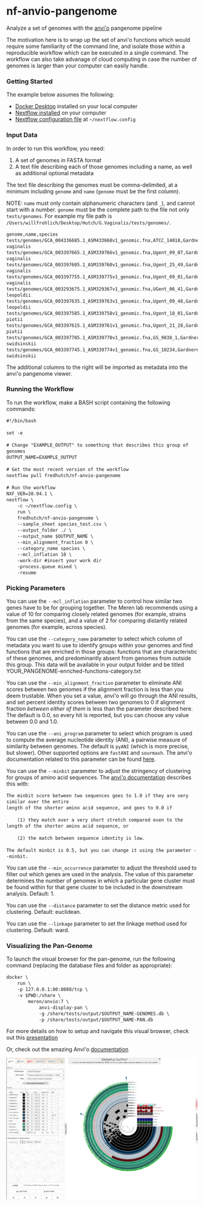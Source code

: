 # nf-anvio-pangenome
Analyze a set of genomes with the [anvi'o](http://merenlab.org/software/anvio/) pangenome pipeline

The motivation here is to wrap up the set of anvi'o functions which would require
some familiarity of the command line, and isolate those within a reproducible
workflow which can be executed in a single command. The workflow can also take 
advanage of cloud computing in case the number of genomes is larger than your
computer can easily handle.

### Getting Started

The example below assumes the following:

  * [Docker Desktop](https://www.docker.com/products/docker-desktop) installed on your local computer
  * [Nextflow installed](https://nextflow.io) on your computer
  * [Nextflow configuration file](https://sciwiki.fredhutch.org/compdemos/nextflow/) at `~/nextflow.config`


### Input Data

In order to run this workflow, you need:

1. A set of genomes in FASTA format
2. A text file describing each of those genomes including a name, as well as additional optional metadata

The text file describing the genomes must be comma-delimited, at a minimum including 
`genome` and `name` (`genome` must be the first column).

NOTE: `name` must only contain alphanumeric characters (and `_`), and cannot start with a number.
            `genome` must be the complete path to the file not only `tests/genomes`. For example my
            file path is  `/Users/willfrohlich/Desktop/Hutch/G.Vaginalis/tests/genomes/`.

```
genome,name,species
tests/genomes/GCA_004336685.1_ASM433668v1_genomic.fna,ATCC_14018,Gardnerella vaginalis
tests/genomes/GCA_003397665.1_ASM339766v1_genomic.fna,Ugent_09_07,Gardnerella vaginalis
tests/genomes/GCA_003397605.1_ASM339760v1_genomic.fna,Ugent_25_49,Gardnerella vaginalis
tests/genomes/GCA_003397755.1_ASM339775v1_genomic.fna,Ugent_09_01,Gardnerella vaginalis
tests/genomes/GCA_003293675.1_ASM329367v1_genomic.fna,UGent_06_41,Gardnerella leopoldii
tests/genomes/GCA_003397635.1_ASM339763v1_genomic.fna,Ugent_09_48,Gardnerella leopoldii
tests/genomes/GCA_003397585.1_ASM339758v1_genomic.fna,Ugent_18_01,Gardnerella piotii
tests/genomes/GCA_003397615.1_ASM339761v1_genomic.fna,Ugent_21_28,Gardnerella piotii
tests/genomes/GCA_003397705.1_ASM339770v1_genomic.fna,GS_9838_1,Gardnerella swidsinskii
tests/genomes/GCA_003397745.1_ASM339774v1_genomic.fna,GS_10234,Gardnerella swidsinskii
```

The additional columns to the right will be imported as metadata into the anvi'o 
pangenome viewer.

### Running the Workflow

To run the workflow, make a BASH script containing the following commands:

```
#!/bin/bash

set -e

# Change "EXAMPLE_OUTPUT" to something that describes this group of genomes
OUTPUT_NAME=EXAMPLE_OUTPUT

# Get the most recent version of the workflow
nextflow pull fredhutch/nf-anvio-pangenome

# Run the workflow
NXF_VER=20.04.1 \
nextflow \
    -c ~/nextflow.config \
    run \
    fredhutch/nf-anvio-pangenome \
    --sample_sheet species_test.csv \
    --output_folder ./ \
    --output_name $OUTPUT_NAME \
    --min_alignment_fraction 0 \
    --category_name species \
    --mcl_inflation 10 \
    -work-dir #insert your work dir
    -process.queue mixed \
    -resume

```

### Picking Parameters

You can use the `--mcl_inflation` parameter to control how similar two genes have to be
for grouping together. The Meren lab recommends using a value of 10 for comparing closely
related genomes (for example, strains from the same species), and a value of 2 for comparing
distantly related genomes (for example, across species).

You can use the `--category_name` parameter to select which column of metadata you want
to use to identify groups within your genomes and find functions that are enriched in those
groups: functions that are characteristic of these genomes, and predominantly absent from
genomes from outside this group. This data will be available in your output folder and be
titled YOUR_PANGENOME-enriched-functions-category.txt

You can use the `--min_alignment_fraction` parameter to eliminate ANI scores between two
genomes if the alignment fraction is less than you deem trustable. When you set a value, anvi'o
will go through the ANI results, and set percent identity scores between two genomes to 0 if
alignment fraction *between either of them* is less than the parameter described here. The default
is 0.0, so every hit is reported, but you can choose any value between 0.0 and 1.0.

You can use the `--ani_program` parameter to select which program is used to compute
the average nucleotide identity (ANI), a pairwise measure of similarity between genomes.
The default is `pyANI` (which is more precise, but slower). Other supported options are
`fastANI` and `sourmash`. The anvi'o documentation related to this parameter can be found
[here](https://merenlab.org/software/anvio/vignette/#anvi-compute-genome-similarity).

You can use the `--minbit` parameter to adjust the stringency of clustering for groups
of amino acid sequences. The [anvi'o documentation](https://merenlab.org/2016/11/08/pangenomics-v2/)
describes this with:

```
The minbit score between two sequences goes to 1.0 if they are very similar over the entire
length of the shorter amino acid sequence, and goes to 0.0 if

    (1) they match over a very short stretch compared even to the length of the shorter amino acid sequence, or
    
    (2) the match between sequence identity is low.
    
The default minbit is 0.5, but you can change it using the parameter --minbit.
```

You can use the `--min_occurrence` parameter to adjust the threshold used to filter
out which genes are used in the analysis. The value of this parameter determines the
number of genomes in which a particular gene cluster must be found within for that
gene cluster to be included in the downstream analysis. Default: 1.

You can use the `--distance` parameter to set the distance metric used for clustering.
Default: euclidean.

You can use the `--linkage` parameter to set the linkage method used for clustering.
Default: ward.


### Visualizing the Pan-Genome

To launch the visual browser for the pan-genome, run the following command 
(replacing the database files and folder as appropriate):

```
docker \
    run \
    -p 127.0.0.1:80:8080/tcp \
    -v $PWD:/share \
        meren/anvio:7 \
            anvi-display-pan \
            -g /share/tests/output/$OUTPUT_NAME-GENOMES.db \
            -p /share/tests/output/$OUTPUT_NAME-PAN.db
```

For more details on how to setup and navigate this visual browser, check out this [presentation](https://figshare.com/articles/Fred_Hutch_Nextflow_Anvi_o_Pangenome_Pipeline_Bacterial_Vaginosis/9273533)

Or, check out the amazing Anvi'o
[documentation](http://merenlab.org/2016/11/08/pangenomics-v2/.)

![Example Data](https://github.com/FredHutch/nf-anvio-pangenome/raw/master/assets/screenshot.png)
